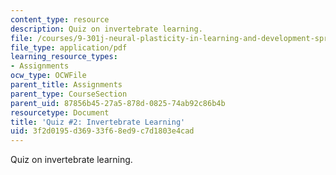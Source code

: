 ```yaml
---
content_type: resource
description: Quiz on invertebrate learning.
file: /courses/9-301j-neural-plasticity-in-learning-and-development-spring-2002/3f2d0195d36933f68ed9c7d1803e4cad_quiz2.pdf
file_type: application/pdf
learning_resource_types:
- Assignments
ocw_type: OCWFile
parent_title: Assignments
parent_type: CourseSection
parent_uid: 87856b45-27a5-878d-0825-74ab92c86b4b
resourcetype: Document
title: 'Quiz #2: Invertebrate Learning'
uid: 3f2d0195-d369-33f6-8ed9-c7d1803e4cad
---
```

Quiz on invertebrate learning.

